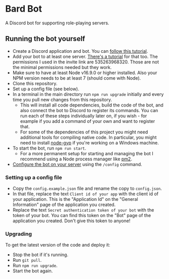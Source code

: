 # Bard Bot

A Discord bot for supporting role-playing servers.

## Running the bot yourself

- Create a Discord application and bot. You can [follow this tutorial](https://discordjs.guide/preparations/setting-up-a-bot-application.html).
- Add your bot to at least one server. [There's a tutorial](https://discordjs.guide/preparations/adding-your-bot-to-servers.html) for that too. The permissions I used in the invite link are 535263968320. Those are not the minimal permissions needed but they work.
- Make sure to have at least Node v16.9.0 or higher installed. Also your NPM version needs to be at least 7 (should come with Node).
- Clone this repository.
- Set up a config file (see below).
- In a terminal in the main directory run `npm run upgrade` initially and every time you pull new changes from this repository.
  - This will install all code dependencies, build the code of the bot, and also connect the bot to Discord to register its commands. You can run each of these steps individually later on, if you wish - for example if you add a command of your own and want to register that.
  - For some of the dependencies of this project you might need additional tools for compiling native code. In particular, you might need to install [node-gyp](https://github.com/nodejs/node-gyp) if you're working on a Windows machine.
- To start the bot, run `npm run start`.
  - For a more permanent setup for starting and managing the bot I recommend using a Node process manager like [pm2](https://pm2.keymetrics.io/).
- [Configure the bot on your server](https://github.com/Shepard/bardbot/wiki/User-Guide#configuring-the-bot-on-a-server) using the `/config` command.

### Setting up a config file

- Copy the `config.example.json` file and rename the copy to `config.json`.
- In that file, replace the text `Client id of your app` with the client id of your application. This is the "Application Id" on the "General Information" page of the application you created.
- Replace the text `Secret authentication token of your bot` with the token of your bot. You can find this token on the "Bot" page of the application you created. Don't give this token to anyone!

### Upgrading

To get the latest version of the code and deploy it:

- Stop the bot if it's running.
- Run `git pull`.
- Run `npm run upgrade`.
- Start the bot again.
